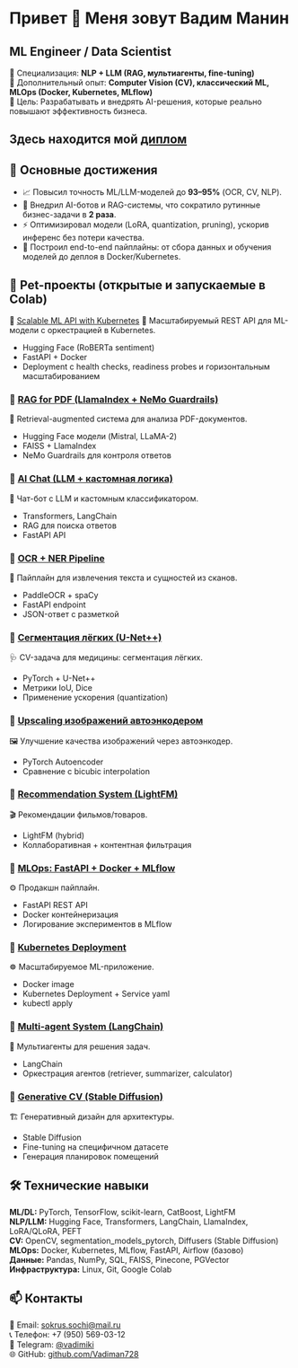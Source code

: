 # Привет 👋 Меня зовут Вадим Манин

## ML Engineer / Data Scientist  

🔹 Специализация: **NLP + LLM (RAG, мультиагенты, fine-tuning)**  
🔹 Дополнительный опыт: **Computer Vision (CV), классический ML, MLOps (Docker, Kubernetes, MLflow)**  
🔹 Цель: Разрабатывать и внедрять AI-решения, которые реально повышают эффективность бизнеса.  

## Здесь находится мой [диплом](https://github.com/Vadiman728/diplom)

## 🚀 Основные достижения
- 📈 Повысил точность ML/LLM-моделей до **93–95%** (OCR, CV, NLP).  
- 🤖 Внедрил AI-ботов и RAG-системы, что сократило рутинные бизнес-задачи в **2 раза**.  
- ⚡ Оптимизировал модели (LoRA, quantization, pruning), ускорив инференс без потери качества.  
- 🧩 Построил end-to-end пайплайны: от сбора данных и обучения моделей до деплоя в Docker/Kubernetes.  



## 💼 Pet-проекты (открытые и запускаемые в Colab)

🔹 [Scalable ML API with Kubernetes](https://github.com/Vadiman728/ml-k8s-sentiment-api)
🚀 Масштабируемый REST API для ML-модели с оркестрацией в Kubernetes.

- Hugging Face (RoBERTa sentiment)
- FastAPI + Docker
- Deployment с health checks, readiness probes и горизонтальным масштабированием

### 🔹 [RAG for PDF (LlamaIndex + NeMo Guardrails)](https://github.com/Vadiman728/RAG-with-PDFfile)  
📖 Retrieval-augmented система для анализа PDF-документов.  
- Hugging Face модели (Mistral, LLaMA-2)  
- FAISS + LlamaIndex  
- NeMo Guardrails для контроля ответов  

### 🔹 [AI Chat (LLM + кастомная логика)](https://github.com/Vadiman728/ai_chat)  
🤖 Чат-бот с LLM и кастомным классификатором.  
- Transformers, LangChain  
- RAG для поиска ответов  
- FastAPI API  

### 🔹 [OCR + NER Pipeline](https://github.com/Vadiman728/OCR-NER)  
📄 Пайплайн для извлечения текста и сущностей из сканов.  
- PaddleOCR + spaCy  
- FastAPI endpoint  
- JSON-ответ с разметкой  

### 🔹 [Сегментация лёгких (U-Net++)](https://github.com/Vadiman728/segmentation-of-human-lungs-on-U-Net-duble-plus)  
🩺 CV-задача для медицины: сегментация лёгких.  
- PyTorch + U-Net++  
- Метрики IoU, Dice  
- Применение ускорения (quantization)  

### 🔹 [Upscaling изображений автоэнкодером](https://github.com/Vadiman728/Upscaling-with-autoencoder)  
🖼 Улучшение качества изображений через автоэнкодер.  
- PyTorch Autoencoder  
- Сравнение с bicubic interpolation  

### 🔹 [Recommendation System (LightFM)](https://github.com/Vadiman728/Recommender-System)  
🎬 Рекомендации фильмов/товаров.  
- LightFM (hybrid)  
- Коллаборативная + контентная фильтрация  

### 🔹 [MLOps: FastAPI + Docker + MLflow](https://github.com/Vadiman728/MLOps-API)  
⚙️ Продакшн пайплайн.  
- FastAPI REST API  
- Docker контейнеризация  
- Логирование экспериментов в MLflow  

### 🔹 [Kubernetes Deployment](https://github.com/Vadiman728/K8s-ML-Service)  
☸ Масштабируемое ML-приложение.  
- Docker image  
- Kubernetes Deployment + Service yaml  
- kubectl apply  

### 🔹 [Multi-agent System (LangChain)](https://github.com/Vadiman728/Multi-Agent-System)  
🧠 Мультиагенты для решения задач.  
- LangChain  
- Оркестрация агентов (retriever, summarizer, calculator)  

### 🔹 [Generative CV (Stable Diffusion)](https://github.com/Vadiman728/Generative-CV)  
🏗 Генеративный дизайн для архитектуры.  
- Stable Diffusion  
- Fine-tuning на специфичном датасете  
- Генерация планировок помещений  



## 🛠 Технические навыки
**ML/DL:** PyTorch, TensorFlow, scikit-learn, CatBoost, LightFM  
**NLP/LLM:** Hugging Face, Transformers, LangChain, LlamaIndex, LoRA/QLoRA, PEFT  
**CV:** OpenCV, segmentation_models_pytorch, Diffusers (Stable Diffusion)  
**MLOps:** Docker, Kubernetes, MLflow, FastAPI, Airflow (базово)  
**Данные:** Pandas, NumPy, SQL, FAISS, Pinecone, PGVector  
**Инфраструктура:** Linux, Git, Google Colab  



## 📫 Контакты

📧 Email: sokrus.sochi@mail.ru  
📞 Телефон: +7 (950) 569-03-12  
💬 Telegram: [@vadimiki](https://t.me/vadimiki)  
🌐 GitHub: [github.com/Vadiman728](https://github.com/Vadiman728)  
